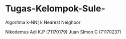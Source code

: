 # Tugas-Kelompok-Sule-
Algoritma k-NN( k Nearest Neighbor

Nikodemus Adi K.P (71170179)
Juan SImon C (71170237)
